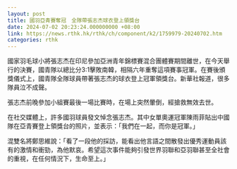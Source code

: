 ```yaml
---
layout: post
title: 國羽亞青賽奪冠　全隊帶張志杰球衣登上領獎台
date: 2024-07-02 20:23:24.000000000 +08:00
link: https://news.rthk.hk/rthk/ch/component/k2/1759979-20240702.htm
categories: rthk
---
```


國家羽毛球小將張志杰在印尼參加亞洲青年錦標賽混合團體賽期間離世，在今天舉行的決賽，國青隊以總比分3:1擊敗南韓，相隔六年重奪這項賽事冠軍。在賽後頒獎儀式上，國青隊全隊球員帶著張志杰的球衣登上冠軍領獎台。新華社報道，很多隊員泣不成聲。

張志杰前晚參加小組賽最後一場比賽時，在場上突然暈倒，經搶救無效去世。

在社交媒體上，許多國羽球員發文悼念張志杰。其中女單奧運冠軍陳雨菲貼出中國隊在亞青賽登上領獎台的照片，並表示：「我們在一起，而你是冠軍。」

混雙名將鄭思維說：「看了一段他的採訪，能看出他言語之間散發出優秀運動員該有的激情和衝勁，為他默哀。希望這次事件能夠引發世界羽聯和亞羽聯甚至全社會的重視，在任何情況下，生命至上。」
